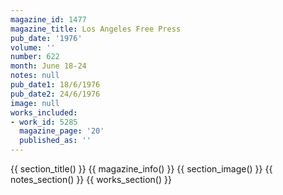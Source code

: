 ```yaml
---
magazine_id: 1477
magazine_title: Los Angeles Free Press
pub_date: '1976'
volume: ''
number: 622
month: June 18-24
notes: null
pub_date1: 18/6/1976
pub_date2: 24/6/1976
image: null
works_included:
- work_id: 5285
  magazine_page: '20'
  published_as: ''
---
```


{{ section_title() }}
{{ magazine_info() }}
{{ section_image() }}
{{ notes_section() }}
{{ works_section() }}
